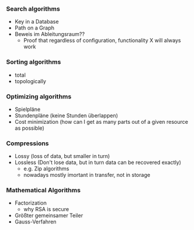 ### Search algorithms
- Key in a Database
- Path on a Graph
- Beweis im Ableitungsraum??
	- Proof that regardless of configuration, functionality X will always work


### Sorting algorithms
- total
- topologically

### Optimizing algorithms
- Spielpläne
- Stundenpläne (keine Stunden überlappen)
- Cost minimization (how can I get as many parts out of a given resource as possible)

### Compressions
- Lossy (loss of data, but smaller in turn)
- Lossless (Don't lose data, but in turn data can be recovered exactly)
	- e.g. Zip algorithms
	- nowadays mostly imortant in transfer, not in storage

### Mathematical Algorithms
- Factorization
	- why RSA is secure
- Größter gemeinsamer Teiler
- Gauss-Verfahren
